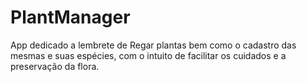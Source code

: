 # PlantManager
App dedicado a lembrete de Regar plantas bem como o cadastro das mesmas e suas espécies, com o intuito de facilitar os cuidados e a preservação da flora.
